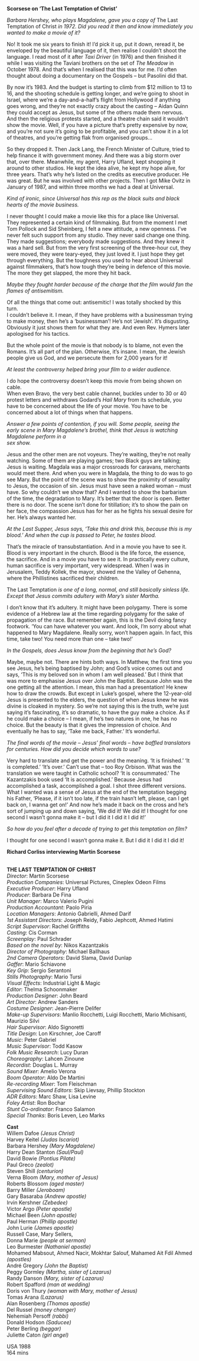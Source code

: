

**Scorsese on ‘The Last Temptation of Christ’**

_Barbara Hershey, who plays Magdalene, gave you a copy of_ The Last Temptation of Christ _in 1972. Did you read it then and know immediately you wanted to make a movie of it?_

No! It took me six years to finish it! I’d pick it up, put it down, reread it, be enveloped by the beautiful language of it, then realise I couldn’t shoot the language. I read most of it after _Taxi Driver_ (in 1976) and then finished it while I was visiting the Taviani brothers on the set of _The Meadow_ in October 1978. And that’s when I realised that this was for me. I’d often thought about doing a documentary on the Gospels – but Pasolini did that.

By now it’s 1983. And the budget is starting to climb from $12 million to 13 to 16, and the shooting schedule is getting longer, and we’re going to shoot in Israel, where we’re a day-and-a-half’s flight from Hollywood if anything goes wrong, and they’re not exactly crazy about the casting – Aidan Quinn they could accept as Jesus, but some of the others made them nervous. And then the religious protests started, and a theatre chain said it wouldn’t show the movie. Well, if you have a picture that’s pretty expensive by now, and you’re not sure it’s going to be profitable, and you can’t show it in a lot of theatres, and you’re getting flak from organised groups...

So they dropped it. Then Jack Lang, the French Minister of Culture, tried to help finance it with government money. And there was a big storm over that, over there. Meanwhile, my agent, Harry Ufland, kept shopping it around to other studios. He kept the idea alive, he kept my hope alive, for three years. That’s why he’s listed on the credits as executive producer. He was great. But he was involved with other projects. Then I got Mike Ovitz in January of 1987, and within three months we had a deal at Universal.

_Kind of ironic, since Universal has this rep as the black suits and black hearts of the movie business._

I never thought I could make a movie like this for a place like Universal. They represented a certain kind of filmmaking. But from the moment I met Tom Pollock and Sid Sheinberg, I felt a new attitude, a new openness. I’ve never felt such support from any studio. They never said change one thing. They made suggestions; everybody made suggestions. And they knew it was a hard sell. But from the very first screening of the three-hour cut, they were moved, they were teary-eyed, they just loved it. I just hope they get through everything. But the toughness you used to hear about Universal against filmmakers, that’s how tough they’re being in defence of this movie. The more they get slapped, the more they hit back.

_Maybe they fought harder because of the charge that the film would fan the flames  of antisemitism._

Of all the things that come out: antisemitic! I was totally shocked by this turn.  
I couldn’t believe it. I mean, if they have problems with a businessman trying to make money, then he’s a ‘businessman’! He’s not ‘Jewish’. It’s disgusting. Obviously it just shows them for what they are. And even Rev. Hymers later apologised for his tactics.

But the whole point of the movie is that nobody is to blame, not even the Romans. It’s all part of the plan. Otherwise, it’s insane. I mean, the Jewish people give us God, and we persecute them for 2,000 years for it!

_At least the controversy helped bring your film to a wider audience._

I do hope the controversy doesn’t keep this movie from being shown on cable.  
When even Bravo, the very best cable channel, buckles under to 30 or 40 protest letters and withdraws Godard’s _Hail Mary_ from its schedule, you have to be concerned about the life of your movie. You have to be concerned about a lot of things when that happens.

_Answer a few points of contention, if you will. Some people, seeing the early scene in Mary Magdalene’s brothel, think that Jesus is watching Magdalene perform in a  
sex show._

Jesus and the other men are not voyeurs. They’re waiting, they’re not really watching. Some of them are playing games; two Black guys are talking; Jesus is waiting. Magdala was a major crossroads for caravans, merchants would meet there. And when you were in Magdala, the thing to do was to go see Mary. But the point of the scene was to show the proximity of sexuality to Jesus, the occasion of sin. Jesus must have seen a naked woman – must have. So why couldn’t we show that? And I wanted to show the barbarism of the time, the degradation to Mary. It’s better that the door is open. Better there is no door. The scene isn’t done for titillation; it’s to show the pain on her face, the compassion Jesus has for her as he fights his sexual desire for her. He’s always wanted her.

_At the Last Supper, Jesus says, ‘Take this and drink this, because this is my blood.’ And when the cup is passed to Peter, he tastes blood._

That’s the miracle of transubstantiation. And in a movie you have to see it. Blood is very important in the church. Blood is the life force, the essence, the sacrifice. And in a movie you have to see it. In practically every culture, human sacrifice is very important, very widespread. When I was in Jerusalem, Teddy Kollek, the mayor, showed me the Valley of Gehenna, where the Phillistines sacrificed their children.

The Last Temptation _is one of a long, normal, and still basically sinless life. Except that Jesus commits adultery with Mary’s sister Martha._

I don’t know that it’s adultery. It might have been polygamy. There is some evidence of a Hebrew law at the time regarding polygamy for the sake of propagation of the race. But remember again, this is the Devil doing fancy footwork. ‘You can have whatever you want. And look, I’m sorry about what happened to Mary Magdalene. Really sorry, won’t happen again. In fact, this time, take two! You need more than one – take two!’

_In the Gospels, does Jesus know from the beginning that he’s God?_

Maybe, maybe not. There are hints both ways. In Matthew, the first time you see Jesus, he’s being baptised by John; and God’s voice comes out and says, ‘This is my beloved son in whom I am well pleased.’ But I think that was more to emphasise Jesus over John the Baptist. Because John was the one getting all the attention. I mean, this man had a presentation! He knew how to draw the crowds. But except in Luke’s gospel, where the 12-year-old Jesus is presented to the elders, the question of when Jesus knew he was divine is cloaked in mystery. So we’re not saying this is the truth, we’re just saying it’s fascinating, it’s so dramatic, to have the guy make a choice. As if he could make a choice – I mean, if he’s two natures in one, he has no choice. But the beauty is that it gives the impression of choice. And eventually he has to say, ‘Take me back, Father.’ It’s wonderful.

_The final words of the movie – Jesus’ final words – have baffled translators for centuries. How did you decide which words to use?_

Very hard to translate and get the power and the meaning. ‘It is finished.’ ‘It is completed.’ ‘It’s over.’ Can’t use that – too Roy Orbison. What was the translation we were taught in Catholic school? ‘It is consummated.’ The Kazantzakis book used ‘It is accomplished.’ Because Jesus had accomplished a task, accomplished a goal. I shot three different versions. What I wanted was a sense of Jesus at the end of the temptation begging his Father, ‘Please, if it isn’t too late, if the train hasn’t left, please, can I get back on, I wanna get on!’ And now he’s made it back on the cross and he’s sort of jumping up and down saying, ‘We did it! We did it! I thought for one second I wasn’t gonna make it – but I did it I did it I did it!’

_So how do you feel after a decade of trying to get this temptation on film?_

I thought for one second I wasn’t gonna make it. But I did it I did it I did it!

**Richard Corliss interviewing Martin Scorsese**
<br><br>

**THE LAST TEMPTATION OF CHRIST**  
_Director_: Martin Scorsese  
_Production Companies_: Universal Pictures, Cineplex Odeon Films  
_Executive Producer_: Harry Ufland  
_Producer_: Barbara De Fina  
_Unit Manager_: Marco Valerio Pugini  
_Production Accountant_: Paolo Piria  
_Location Managers_: Antonio Gabrielli,  Ahmed Darif  
_1st Assistant Directors_: Joseph Reidy,  Fabio Jephcott, Ahmed Hatimi  
_Script Supervisor_: Rachel Griffiths  
_Casting_: Cis Corman  
_Screenplay_: Paul Schrader  
_Based on the novel by_: Nikos Kazantzakis  
_Director of Photography_: Michael Ballhaus  
_2nd Camera Operators_: David Slama,  David Dunlap  
_Gaffer_: Mario Schiavone  
_Key Grip_: Sergio Serantoni  
_Stills Photography_: Mario Tursi  
_Visual Effects_: Industrial Light & Magic  
_Editor_: Thelma Schoonmaker  
_Production Designer_: John Beard  
_Art Director_: Andrew Sanders  
_Costume Designer_: Jean-Pierre Delifer  
_Make-up Supervisors_: Manlio Rocchetti,  Luigi Rocchetti, Mario Michisanti, Maurizio Silvi  
_Hair Supervisor_: Aldo Signoretti  
_Title Design_: Lon Kirschner, Joe Caroff  
_Music_: Peter Gabriel  
_Music Supervisor_: Todd Kasow  
_Folk Music Research_: Lucy Duran  
_Choreography_: Lahcen Zinoune  
_Recordist_: Douglas L. Murray  
_Sound Mixer_: Amelio Verona  
_Boom Operator_: Aldo De Martini  
_Re-recording Mixer_: Tom Fleischman  
_Supervising Sound Editors_: Skip Lievsay,  Phillip Stockton  
_ADR Editors_: Marc Shaw, Lisa Levine  
_Foley Artist_: Ron Bochar  
_Stunt Co-ordinator_: Franco Salamon  
_Special Thanks_: Boris Leven, Leo Marks

**Cast**  
Willem Dafoe _(Jesus Christ)_  
Harvey Keitel _(Judas Iscariot)_  
Barbara Hershey _(Mary Magdalene)_  
Harry Dean Stanton _(Saul/Paul)_  
David Bowie _(Pontius Pilate)_  
Paul Greco _(zealot)_  
Steven Shill _(centurion)_  
Verna Bloom _(Mary, mother of Jesus)_  
Roberts Blossom _(aged master)_  
Barry Miller _(Jeroboam)_  
Gary Basaraba _(Andrew apostle)_  
Irvin Kershner _(Zebedee)_  
Victor Argo _(Peter apostle)_  
Michael Been _(John apostle)_  
Paul Herman _(Phillip apostle)_  
John Lurie _(James apostle)_  
Russell Case, Mary Sellers,  
Donna Marie _(people at sermon)_  
Leo Burmester _(Nathaniel apostle)_  
Mohamed Mabsout, Ahmed Nacir, Mokhtar Salouf, Mahamed Ait Fdil Ahmed _(apostles)_  
André Gregory _(John the Baptist)_  
Peggy Gormley _(Martha, sister of Lazarus)_  
Randy Danson _(Mary, sister of Lazarus)_  
Robert Spafford _(man at wedding)_  
Doris von Thury  _(woman with Mary, mother of Jesus)_  
Tomas Arana _(Lazarus)_  
Alan Rosenberg _(Thomas apostle)_  
Del Russel _(money changer)_  
Nehemiah Persoff _(rabbi)_  
Donald Hodson _(Saducee)_  
Peter Berling _(beggar)_  
Juliette Caton _(girl angel)_

USA 1988  
164 mins
<br><br>
<!--stackedit_data:
eyJoaXN0b3J5IjpbLTEwMDAzMjA0NjddfQ==
-->